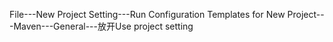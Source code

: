 



File---New Project Setting---Run Configuration Templates for New Project---Maven---General---放开Use project setting
